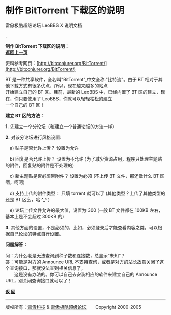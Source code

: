 # 制作 BitTorrent 下载区的说明

雷傲极酷超级论坛 LeoBBS X 说明文档

.

  
**制作 BitTorrent 下载区的说明：**　　　　　　　　　　　　　　　　　　　　　　　　　　　　　　　　　　　　　[**返回上一页**](leobbs.md)  
  
资料参考网页：[http://bitconjurer.org/BitTorrent/](http://bitconjurer.org/BitTorrent/)  
  
BT 是一种共享软件，全名叫"BitTorrent",中文全称:"比特流"。由于 BT 相对于其他下载方式有很多优点，所以，现在越来越多的站点  
开始建立自己的 BT 区。目前，最新的 LeoBBS 中，已经内置了 BT 区的建立，现在，你只要使用了 LeoBBS，你就可以轻轻松松的建立  
一个自己的 BT 区！  
  
**建立 BT 区的方法：**  
  
**1.** 先建立一个分论坛（和建立一个普通论坛的方法一样）  
  
**2.** 对该分论坛进行风格设置:  
  
　a) 贴子是否允许上传？ 设置为允许  
  
　b) 回复是否允许上传？ 设置为不允许 (为了减少资源占用，程序只处理主题贴的附件，回复贴的附件是不处理的)  
  
　c) 新主题贴是否必须带附件？ 设置为必须 (不上传 BT 文件，那还做什么 BT 区啊，呵呵)  
  
　d) 支持上传的附件类型： 只填 torrent 就可以了 (其他类型？上传了其他类型的还是 BT 区么，哈 ^\_^ )  
  
　e) 论坛上传文件允许的最大值，设置为 300 (一般 BT 文件都在 100KB 左右，基本上是不会超过 300KB 的)  
  
**3.** 其他方面的设置，不是必须的，比如，必须登录后才能查看内容之类，可以根据自己论坛的特点自行设置。  
  
  
**问题解答：**  
  
问：为什么老是无法查询到种子数和连接数，总显示“未知”？  
答：可能是对方的 Announce URL 不支持查询，或者是对方的站长故意关闭了这个查询接口，那就没法查到相关信息了，  
　　这是没有办法的。你可以自己去安装相应的软件来建立自己的 Announce URL，别关闭查询接口就可以了！  
  

[**返 回**](leobbs.md)

  
  

* * *

版权所有：[雷傲科技](http://www.leobbs.org) & [雷傲极酷超级论坛](http://bbs.leobbs.org)　　Copyright 2000-2005